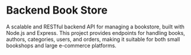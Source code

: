 # Backend Book Store
A scalable and RESTful backend API for managing a bookstore, built with Node.js and Express. This project provides endpoints for handling books, authors, categories, users, and orders, making it suitable for both small bookshops and large e-commerce platforms.
